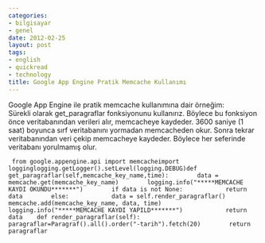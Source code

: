 ```yaml
---
categories:
- bilgisayar
- genel
date: 2012-02-25
layout: post
tags:
- english
- quickread
- technology
title: Google App Engine Pratik Memcache Kullanımı
---
```


Google App Engine ile pratik memcache kullanımına dair örneğim:  
Sürekli olarak get\_paragraflar fonksiyonunu kullanırız. Böylece bu fonksiyon önce veritabanından verileri alır, memcacheye kaydeder. 3600 saniye (1 saat) boyunca sırf veritabanını yormadan memcacheden okur. Sonra tekrar veritabanından veri çekip memcacheye kaydeder. Böylece her seferinde veritabanı yorulmamış olur.  
  

```
 from google.appengine.api import memcacheimport logginglogging.getLogger().setLevel(logging.DEBUG)def get_paragraflar(self,memcache_key_name,time):        data = memcache.get(memcache_key_name)        logging.info("*****MEMCACHE KAYDI OKUNDU*******")        if data is not None:            return data        else:            data = self.render_paragraflar()            memcache.add(memcache_key_name, data, time)            logging.info("*****MEMCACHE KAYDI YAPILD*******")            return data    def render_paragraflar(self):        paragraflar=Paragraf().all().order("-tarih").fetch(20)        return paragraflar
```
